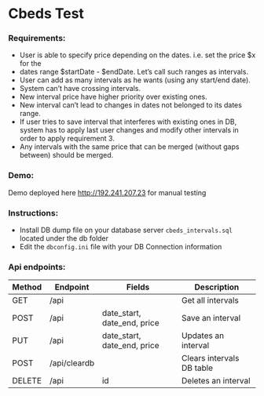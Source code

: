 # Cbeds Test
 ### Requirements:
 - User is able to specify price depending on the dates. i.e. set the price $x for the
 - dates range $startDate - $endDate. Let’s call such ranges as intervals.
 - User can add as many intervals as he wants (using any start/end date).
 - System can’t have crossing intervals.
 - New interval price have higher priority over existing ones.
 - New interval can’t lead to changes in dates not belonged to its dates range.
 - If user tries to save interval that interferes with existing ones in DB, system has to apply last user changes and modify other  intervals in order to apply requirement 3.
 - Any intervals with the same price that can be merged (without gaps between) should be merged.

 ### Demo:
Demo deployed here http://192.241.207.23 for manual testing

 ### Instructions:
* Install DB dump file on your database server `cbeds_intervals.sql` located under the db folder 
* Edit the `dbconfig.ini` file with your DB Connection information
 ### Api endpoints:
 Method | Endpoint | Fields | Description |
------|------------|------|----------|
GET | /api |  |Get all intervals |
POST | /api | date_start, date_end, price | Save an interval |
PUT | /api | date_start, date_end, price | Updates an interval |
POST | /api/cleardb | | Clears intervals DB table |
DELETE | /api | id | Deletes an interval |
